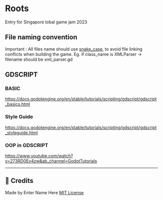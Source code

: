 # Roots
Entry for Singapore lobal game jam 2023


## File naming convention
Important : All files name should use [snake_case](https://en.wikipedia.org/wiki/Snake_case), to avoid file linking conflicts when building the game.
Eg. if class_name is XMLParser -> filename should be xml_parser.gd


## GDSCRIPT

### BASIC
https://docs.godotengine.org/en/stable/tutorials/scripting/gdscript/gdscript_basics.html

### Style Guide
https://docs.godotengine.org/en/stable/tutorials/scripting/gdscript/gdscript_styleguide.html

### OOP in GDSCRIPT
https://www.youtube.com/watch?v=273RD0Ev4zw&ab_channel=GodotTutorials

---

## 📃 Credits
Made by Enter Name Here
[MIT License](https://github.com/Gouellie/Roots/blob/main/LICENSE)